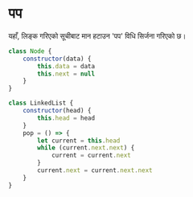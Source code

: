 # पप

यहाँ, लिङ्क गरिएको सूचीबाट मान हटाउन 'पप' विधि सिर्जना गरिएको छ।

```javascript
class Node {
    constructor(data) {
        this.data = data
        this.next = null 
    }
}

class LinkedList {
    constructor(head) {
        this.head = head 
    }
    pop = () => {
        let current = this.head 
        while (current.next.next) {
            current = current.next 
        }
        current.next = current.next.next 
    }
}
```
